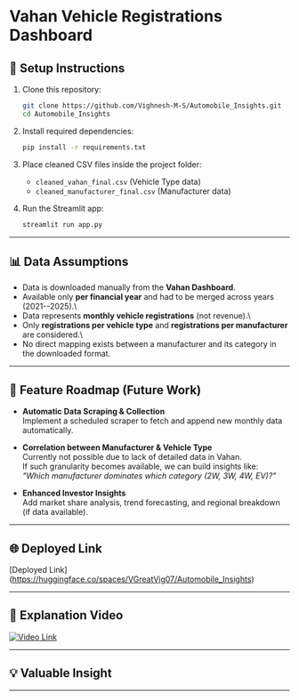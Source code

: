 # Vahan Vehicle Registrations Dashboard

## 📌 Setup Instructions

1.  Clone this repository:

    ``` bash
    git clone https://github.com/Vighnesh-M-S/Automobile_Insights.git
    cd Automobile_Insights
    ```

2.  Install required dependencies:

    ``` bash
    pip install -r requirements.txt
    ```

3.  Place cleaned CSV files inside the project folder:

    -   `cleaned_vahan_final.csv` (Vehicle Type data)
    -   `cleaned_manufacturer_final.csv` (Manufacturer data)

4.  Run the Streamlit app:

    ``` bash
    streamlit run app.py
    ```

------------------------------------------------------------------------

## 📊 Data Assumptions

-   Data is downloaded manually from the **Vahan Dashboard**.
-   Available only **per financial year** and had to be merged across
    years (2021--2025).\
-   Data represents **monthly vehicle registrations** (not revenue).\
-   Only **registrations per vehicle type** and **registrations per
    manufacturer** are considered.\
-   No direct mapping exists between a manufacturer and its category in
    the downloaded format.

------------------------------------------------------------------------

## 🚀 Feature Roadmap (Future Work)

-   **Automatic Data Scraping & Collection**\
    Implement a scheduled scraper to fetch and append new monthly data
    automatically.

-   **Correlation between Manufacturer & Vehicle Type**\
    Currently not possible due to lack of detailed data in Vahan.\
    If such granularity becomes available, we can build insights like:\
    *"Which manufacturer dominates which category (2W, 3W, 4W, EV)?"*

-   **Enhanced Investor Insights**\
    Add market share analysis, trend forecasting, and regional breakdown
    (if data available).

------------------------------------------------------------------------

## 🌐 Deployed Link

\[Deployed Link](https://huggingface.co/spaces/VGreatVig07/Automobile_Insights)

------------------------------------------------------------------------

## 🎥 Explanation Video

[![Video Link](https://github.com/user-attachments/assets/335091be-0113-4b6b-b8d1-73f93f2e2725)](https://youtu.be/VGZElfVpCNg)

------------------------------------------------------------------------

## 💡 Valuable Insight

------------------------------------------------------------------------

